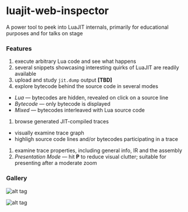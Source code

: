 # luajit-web-inspector
A power tool to peek into LuaJIT internals, primarily for educational purposes and for talks on stage

### Features
 1. execute arbitrary Lua code and see what happens
 1. several snippets showcasing interesting quirks of LuaJIT are readily available
 1. upload and study `jit.dump` output **[TBD]**
 1. explore bytecode behind the source code in several modes
   * *Lua* — bytecodes are hidden, revealed on click on a source line
   * *Bytecode* — only bytecode is displayed
   * *Mixed* — bytecodes interleaved with Lua source code
 1. browse generated JIT-compiled traces
   * visually examine trace graph
   * highligh source code lines and/or bytecodes participating in a trace
 1. examine trace properties, including general info, IR and the assembly
 1. *Presentation Mode* — hit **P** to reduce visual clutter; suitable for presenting after a moderate zoom

### Gallery

![alt tag](https://raw.githubusercontent.com/mejedi/luajit-web-inspector/master/ljwebi1.png)

![alt tag](https://raw.githubusercontent.com/mejedi/luajit-web-inspector/master/ljwebi2.png)
